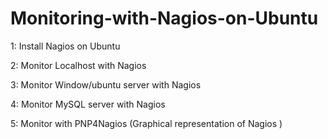 # Monitoring-with-Nagios-on-Ubuntu
1: Install Nagios on Ubuntu 


2: Monitor Localhost with Nagios


3: Monitor Window/ubuntu server with Nagios 


4: Monitor MySQL server with Nagios  


5: Monitor with PNP4Nagios (Graphical representation of Nagios )
